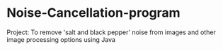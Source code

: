 # Noise-Cancellation-program
Project: To remove 'salt and black pepper' noise from images and other image processing options using Java
